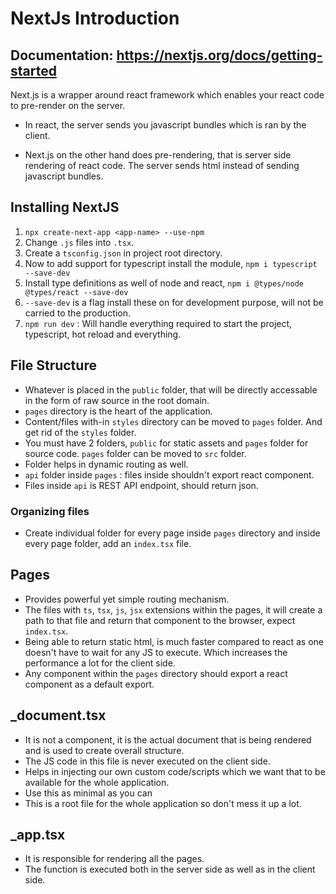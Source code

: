 # NextJs Introduction

## Documentation: https://nextjs.org/docs/getting-started

Next.js is a wrapper around react framework which enables your react code to pre-render on the server.

- In react, the server sends you javascript bundles which is ran by the client.

- Next.js on the other hand does pre-rendering, that is server side rendering of react code. The server sends html instead of sending javascript bundles.

## Installing NextJS

1. `npx create-next-app <app-name> --use-npm`
2. Change `.js` files into `.tsx`.
3. Create a `tsconfig.json` in project root directory.
4. Now to add support for typescript install the module, `npm i typescript --save-dev`
5. Install type definitions as well of node and react, `npm i @types/node @types/react --save-dev`
6. `--save-dev` is a flag install these on for development purpose, will not be carried to the production.
7. `npm run dev` : Will handle everything required to start the project, typescript, hot reload and everything.

## File Structure

- Whatever is placed in the `public` folder, that will be directly accessable in the form of raw source in the root domain.
- `pages` directory is the heart of the application.
- Content/files with-in `styles` directory can be moved to `pages` folder. And get rid of the `styles` folder.
- You must have 2 folders, `public` for static assets and `pages` folder for source code. `pages` folder can be moved to `src` folder.
- Folder helps in dynamic routing as well.
- `api` folder inside `pages` : files inside shouldn't export react component.
- Files inside `api` is REST API endpoint, should return json.

### Organizing files

- Create individual folder for every page inside `pages` directory and inside every page folder, add an `index.tsx` file.

## Pages

- Provides powerful yet simple routing mechanism.
- The files with `ts`, `tsx`, `js`, `jsx` extensions within the pages, it will create a path to that file and return that component to the browser, expect `index.tsx`.
- Being able to return static html, is much faster compared to react as one doesn't have to wait for any JS to execute. Which increases the performance a lot for the client side.
- Any component within the `pages` directory should export a react component as a default export.

## \_document.tsx

- It is not a component, it is the actual document that is being rendered and is used to create overall structure.
- The JS code in this file is never executed on the client side.
- Helps in injecting our own custom code/scripts which we want that to be available for the whole application.
- Use this as minimal as you can
- This is a root file for the whole application so don't mess it up a lot.

## \_app.tsx

- It is responsible for rendering all the pages.
- The function is executed both in the server side as well as in the client side.
